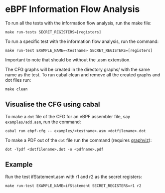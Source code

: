eBPF Information Flow Analysis
=======================
To run all the tests with the information flow analysis, run the make file:

```
make run-tests SECRET_REGISTERS=[registers]
```
To run a specific test with the information flow analysis, run the command:

```
make run-test EXAMPLE_NAME=<testname> SECRET_REGISTERS=[registers]
```
Important to note that <testname> should be without the .asm extenstion.

The CFG graphs will be created in the directory graphs/ with the same name as the test. 
To run cabal clean and remove all the created graphs and dot files run:

```
make clean
```

Visualise the CFG using cabal
-----------------
To make a `dot` file of the CFG for an eBPF assembler file, say
`examples/add.asm`, run the command:

```
cabal run ebpf-cfg -- examples/<testname>.asm <dotfilename>.dot
```

To make a PDF out of the `dot` file run the command (requires
[graphviz](https://graphviz.org/)):

```
dot -Tpdf <dotfilename>.dot -o <pdfname>.pdf
```

Example
-------------
Run the test ifStatement.asm with r1 and r2 as the secret registers:

```
make run-test EXAMPLE_NAME=ifStatement SECRET_REGISTERS=r1 r2
```
